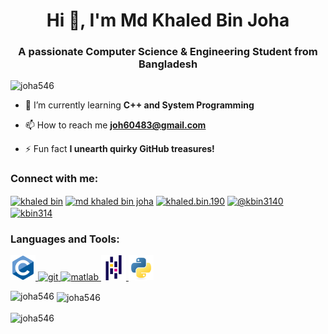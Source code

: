 <h1 align="center">Hi 👋, I'm Md Khaled Bin Joha</h1>
<h3 align="center">A passionate Computer Science & Engineering Student from Bangladesh</h3>



<p align="left"> <img src="https://komarev.com/ghpvc/?username=joha546&label=Profile%20views&color=0e75b6&style=flat" alt="joha546" /> </p>

- 🌱 I’m currently learning **C++ and System Programming**

- 📫 How to reach me **joh60483@gmail.com**

- ⚡ Fun fact **I unearth quirky GitHub treasures!**

<h3 align="left">Connect with me:</h3>
<p align="left">
<a href="https://linkedin.com/in/khaled-bin-a0b501230" target="blank"><img align="center" src="https://raw.githubusercontent.com/rahuldkjain/github-profile-readme-generator/master/src/images/icons/Social/linked-in-alt.svg" alt="khaled bin" height="30" width="40" /></a>
<a href="https://fb.com/khaled.bin.3958" target="blank"><img align="center" src="https://raw.githubusercontent.com/rahuldkjain/github-profile-readme-generator/master/src/images/icons/Social/facebook.svg" alt="md khaled bin joha" height="30" width="40" /></a>
<a href="https://instagram.com/khaled.bin.190" target="blank"><img align="center" src="https://raw.githubusercontent.com/rahuldkjain/github-profile-readme-generator/master/src/images/icons/Social/instagram.svg" alt="khaled.bin.190" height="30" width="40" /></a>
<a href="https://www.hackerrank.com/kbin3140" target="blank"><img align="center" src="https://raw.githubusercontent.com/rahuldkjain/github-profile-readme-generator/master/src/images/icons/Social/hackerrank.svg" alt="@kbin3140" height="30" width="40" /></a>
<a href="https://codeforces.com/profile/kbin314" target="blank"><img align="center" src="https://raw.githubusercontent.com/rahuldkjain/github-profile-readme-generator/master/src/images/icons/Social/codeforces.svg" alt="kbin314" height="30" width="40" /></a>
</p>

<h3 align="left">Languages and Tools:</h3>
<p align="left"> <a href="https://www.cprogramming.com/" target="_blank" rel="noreferrer"> <img src="https://raw.githubusercontent.com/devicons/devicon/master/icons/c/c-original.svg" alt="c" width="40" height="40"/> </a> <a href="https://git-scm.com/" target="_blank" rel="noreferrer"> <img src="https://www.vectorlogo.zone/logos/git-scm/git-scm-icon.svg" alt="git" width="40" height="40"/> </a> <a href="https://www.mathworks.com/" target="_blank" rel="noreferrer"> <img src="https://upload.wikimedia.org/wikipedia/commons/2/21/Matlab_Logo.png" alt="matlab" width="40" height="40"/> </a> <a href="https://pandas.pydata.org/" target="_blank" rel="noreferrer"> <img src="https://raw.githubusercontent.com/devicons/devicon/2ae2a900d2f041da66e950e4d48052658d850630/icons/pandas/pandas-original.svg" alt="pandas" width="40" height="40"/> </a> <a href="https://www.python.org" target="_blank" rel="noreferrer"> <img src="https://raw.githubusercontent.com/devicons/devicon/master/icons/python/python-original.svg" alt="python" width="40" height="40"/> </a> </p>

<p><img align="left" src="https://github-readme-stats.vercel.app/api/top-langs?username=joha546&show_icons=true&locale=en&layout=compact" alt="joha546" /></p>

<p>&nbsp;<img align="center" src="https://github-readme-stats.vercel.app/api?username=joha546&show_icons=true&locale=en" alt="joha546" /></p>

<p><img align="center" src="https://github-readme-streak-stats.herokuapp.com/?user=joha546&" alt="joha546" /></p>

